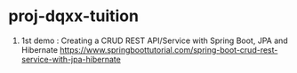 # proj-dqxx-tuition
1. 1st demo : Creating a CRUD REST API/Service with Spring Boot, JPA and Hibernate
https://www.springboottutorial.com/spring-boot-crud-rest-service-with-jpa-hibernate